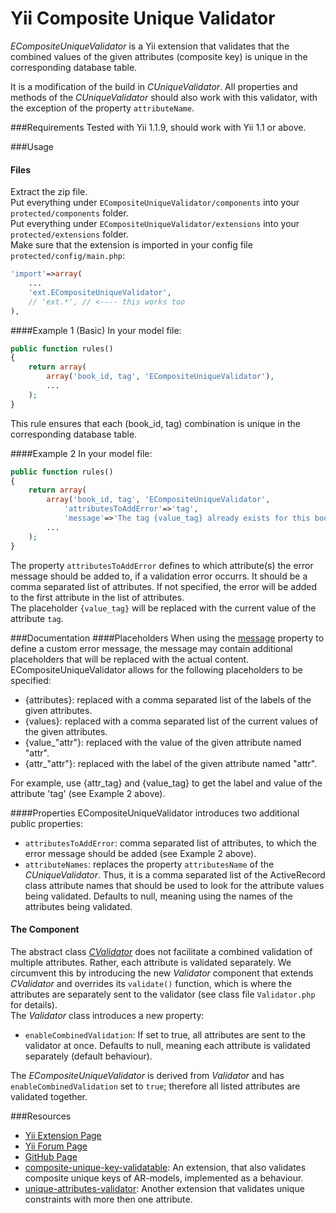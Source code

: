 Yii Composite Unique Validator
==============================

_ECompositeUniqueValidator_ is a Yii extension that validates that the combined values of the given attributes (composite key) is unique in the corresponding database table. 

It is a modification of the build in _CUniqueValidator_. All properties and methods of the _CUniqueValidator_ 
should also work with this validator, with the exception of the property `attributeName`.

###Requirements
Tested with Yii 1.1.9, should work with Yii 1.1 or above.

###Usage

#### Files
Extract the zip file.<br>
Put everything under `ECompositeUniqueValidator/components` into your `protected/components` folder.<br>
Put everything under `ECompositeUniqueValidator/extensions` into your `protected/extensions` folder.<br>
Make sure that the extension is imported in your config file `protected/config/main.php`:
```php
'import'=>array(
	...
	'ext.ECompositeUniqueValidator',
	// 'ext.*', // <---- this works too
),
```



####Example 1 (Basic)
In your model file:
```php
public function rules()
{
	return array(
		array('book_id, tag', 'ECompositeUniqueValidator'),
		...
	);
}
```
This rule ensures that each (book_id, tag) combination is unique in the corresponding database table. 

####Example 2
In your model file:
```php
public function rules()
{
	return array(
		array('book_id, tag', 'ECompositeUniqueValidator', 
			'attributesToAddError'=>'tag',
			'message'=>'The tag {value_tag} already exists for this book.'),
		...
	);
}
```
The property `attributesToAddError` defines to which attribute(s) the error message should be added to, if a validation error occurrs. It should be a comma separated list of attributes. If not specified, the error will be added to the first attribute in the list of attributes.<br>
The placeholder `{value_tag}` will be replaced with the current value of the attribute `tag`.

###Documentation
####Placeholders
When using the [message](http://www.yiiframework.com/doc/api/1.1/CUniqueValidator#message-detail "message property") property 
to define a custom error message, the message
may contain additional placeholders that will be replaced with the actual content.
ECompositeUniqueValidator allows for the following placeholders to be specified:

- {attributes}: replaced with a comma separated list of the labels of the given attributes.
- {values}: replaced with a comma separated list of the current values of the given attributes.
- {value_"attr"}: replaced with the value of the given attribute named "attr".
- {attr_"attr"}: replaced with the label of the given attribute named "attr".

For example, use {attr_tag} and {value_tag} to get the label and value of the attribute 'tag' (see Example 2 above).

####Properties
ECompositeUniqueValidator introduces two additional public properties:

- `attributesToAddError`: comma separated list of attributes, to which the error message should be added (see Example 2 above).
- `attributeNames`: replaces the property `attributesName` of the _CUniqueValidator_. Thus, it is a comma separated list of 
the ActiveRecord class attribute names that should be used to look for the attribute values being validated. 
Defaults to null, meaning using the names of the attributes being validated.

#### The Component
The abstract class [_CValidator_](http://www.yiiframework.com/doc/api/1.1/CValidator "abstract validator class") 
does not facilitate a combined validation of multiple attributes. Rather, each attribute is validated separately.
We circumvent this by introducing the new _Validator_ component that extends _CValidator_ and overrides its `validate()` function, 
which is where the attributes are separately sent to the validator (see class file `Validator.php` for details). <br>
The _Validator_ class introduces a new property: 

- `enableCombinedValidation`: If set to true, all attributes are sent to the validator at once. 
Defaults to null, meaning each attribute is validated separately (default behaviour).

The _ECompositeUniqueValidator_ is derived from _Validator_ and has `enableCombinedValidation` set to `true`; 
therefore all listed attributes are validated together.


###Resources
* [Yii Extension Page](http://www.yiiframework.com/extension/composite-unique-validator/ "composite-unique-validator - Yii Extension Page")
* [Yii Forum Page](http://www.yiiframework.com/forum/index.php/topic/50223-composite-unique-key-validator/ "composite-unique-validator - Yii Forum Page")
* [GitHub Page](https://github.com/c-cba/yii-composite-unique-validator "yii-composite-unique-validator - GitHub Page")
* [composite-unique-key-validatable](http://www.yiiframework.com/extension/composite-unique-key-validatable "composite-unique-key-validatable"): An extension, that also validates composite unique keys of AR-models, implemented as a behaviour. 
* [unique-attributes-validator](http://www.yiiframework.com/extension/unique-attributes-validator "unique-attributes-validator"): Another extension that validates unique constraints with more then one attribute.